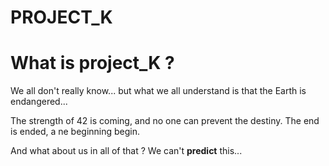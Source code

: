 # PROJECT_K

# __**What** is project_K ?__

We all don't really know... but what we all understand is that the Earth is endangered...

The strength of 42 is coming, and no one can prevent the destiny. The end is ended, a ne beginning begin.

And what about us in all of that ? We can't **predict** this...
